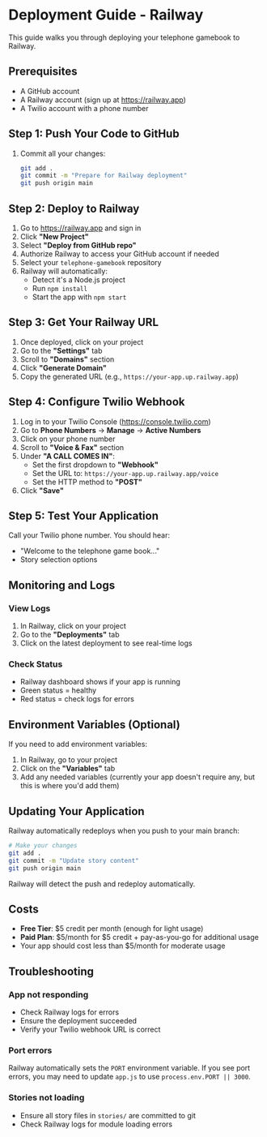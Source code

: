 # Deployment Guide - Railway

This guide walks you through deploying your telephone gamebook to Railway.

## Prerequisites

- A GitHub account
- A Railway account (sign up at https://railway.app)
- A Twilio account with a phone number

## Step 1: Push Your Code to GitHub

1. Commit all your changes:
   ```bash
   git add .
   git commit -m "Prepare for Railway deployment"
   git push origin main
   ```

## Step 2: Deploy to Railway

1. Go to https://railway.app and sign in
2. Click **"New Project"**
3. Select **"Deploy from GitHub repo"**
4. Authorize Railway to access your GitHub account if needed
5. Select your `telephone-gamebook` repository
6. Railway will automatically:
   - Detect it's a Node.js project
   - Run `npm install`
   - Start the app with `npm start`

## Step 3: Get Your Railway URL

1. Once deployed, click on your project
2. Go to the **"Settings"** tab
3. Scroll to **"Domains"** section
4. Click **"Generate Domain"**
5. Copy the generated URL (e.g., `https://your-app.up.railway.app`)

## Step 4: Configure Twilio Webhook

1. Log in to your Twilio Console (https://console.twilio.com)
2. Go to **Phone Numbers** → **Manage** → **Active Numbers**
3. Click on your phone number
4. Scroll to **"Voice & Fax"** section
5. Under **"A CALL COMES IN"**:
   - Set the first dropdown to **"Webhook"**
   - Set the URL to: `https://your-app.up.railway.app/voice`
   - Set the HTTP method to **"POST"**
6. Click **"Save"**

## Step 5: Test Your Application

Call your Twilio phone number. You should hear:
- "Welcome to the telephone game book..."
- Story selection options

## Monitoring and Logs

### View Logs
1. In Railway, click on your project
2. Go to the **"Deployments"** tab
3. Click on the latest deployment to see real-time logs

### Check Status
- Railway dashboard shows if your app is running
- Green status = healthy
- Red status = check logs for errors

## Environment Variables (Optional)

If you need to add environment variables:

1. In Railway, go to your project
2. Click on the **"Variables"** tab
3. Add any needed variables (currently your app doesn't require any, but this is where you'd add them)

## Updating Your Application

Railway automatically redeploys when you push to your main branch:

```bash
# Make your changes
git add .
git commit -m "Update story content"
git push origin main
```

Railway will detect the push and redeploy automatically.

## Costs

- **Free Tier**: $5 credit per month (enough for light usage)
- **Paid Plan**: $5/month for $5 credit + pay-as-you-go for additional usage
- Your app should cost less than $5/month for moderate usage

## Troubleshooting

### App not responding
- Check Railway logs for errors
- Ensure the deployment succeeded
- Verify your Twilio webhook URL is correct

### Port errors
Railway automatically sets the `PORT` environment variable. If you see port errors, you may need to update `app.js` to use `process.env.PORT || 3000`.

### Stories not loading
- Ensure all story files in `stories/` are committed to git
- Check Railway logs for module loading errors
